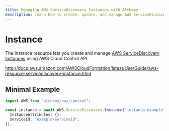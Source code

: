 ```yaml
---
title: Managing AWS ServiceDiscovery Instances with Alchemy
description: Learn how to create, update, and manage AWS ServiceDiscovery Instances using Alchemy Cloud Control.
---
```


# Instance

The Instance resource lets you create and manage [AWS ServiceDiscovery Instances](https://docs.aws.amazon.com/servicediscovery/latest/userguide/) using AWS Cloud Control API.

http://docs.aws.amazon.com/AWSCloudFormation/latest/UserGuide/aws-resource-servicediscovery-instance.html

## Minimal Example

```ts
import AWS from "alchemy/aws/control";

const instance = await AWS.ServiceDiscovery.Instance("instance-example", {
  InstanceAttributes: {},
  ServiceId: "example-serviceid",
});
```

